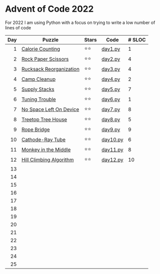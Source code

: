 # Advent of Code 2022

For 2022 I am using Python with a focus on trying to write a low number of lines of code

| Day | Puzzle | Stars | Code | # SLOC |
|-:|-|-|-|-|
| 1 | [Calorie Counting](https://adventofcode.com/2022/day/1) | ⭐⭐ | [day1.py](01/day1.py) | 1 |
| 2 | [Rock Paper Scissors](https://adventofcode.com/2022/day/2) | ⭐⭐ | [day2.py](02/day2.py) | 4 |
| 3 | [Rucksack Reorganization](https://adventofcode.com/2022/day/3) | ⭐⭐ | [day3.py](03/day3.py) | 4 |
| 4 | [Camp Cleanup](https://adventofcode.com/2022/day/4) | ⭐⭐ | [day4.py](04/day4.py) | 2 |
| 5 | [Supply Stacks](https://adventofcode.com/2022/day/5) | ⭐⭐ | [day5.py](05/day5.py) | 7 |
| 6 | [Tuning Trouble](https://adventofcode.com/2022/day/6) | ⭐⭐ | [day6.py](06/day6.py) | 1 |
| 7 | [No Space Left On Device](https://adventofcode.com/2022/day/7) | ⭐⭐ | [day7.py](07/day7.py) | 8 |
| 8 | [Treetop Tree House](https://adventofcode.com/2022/day/8) | ⭐⭐ | [day8.py](08/day8.py) | 5 |
| 9 | [Rope Bridge](https://adventofcode.com/2022/day/9) | ⭐⭐ | [day9.py](09/day9.py) | 9 |
| 10 | [Cathode-Ray Tube](https://adventofcode.com/2022/day/10) | ⭐⭐ | [day10.py](10/day10.py) | 6 |
| 11 | [Monkey in the Middle](https://adventofcode.com/2022/day/11) | ⭐⭐ | [day11.py](11/day11.py) | 8 |
| 12 | [Hill Climbing Algorithm](https://adventofcode.com/2022/day/12) | ⭐⭐ | [day12.py](12/day12.py) | 10 |
| 13 |
| 14 |
| 15 |
| 16 |
| 17 |
| 18 |
| 19 |
| 20 |
| 21 |
| 22 |
| 23 |
| 24 |
| 25 |
